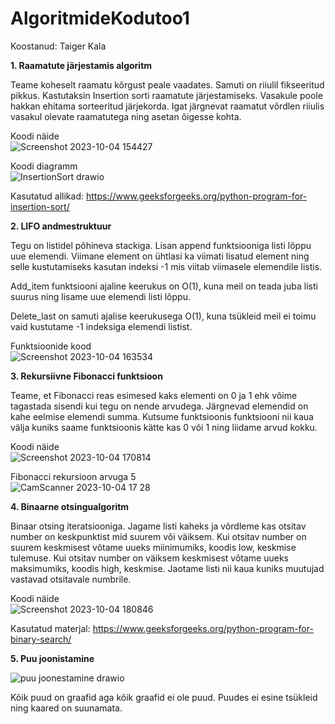 # AlgoritmideKodutoo1

Koostanud: Taiger Kala

**1.	Raamatute järjestamis algoritm** <br>

Teame koheselt raamatu kõrgust peale vaadates. Samuti on riiulil fikseeritud pikkus.
Kastutaksin Insertion sorti raamatute järjestamiseks. Vasakule poole hakkan ehitama sorteeritud järjekorda. Igat järgnevat raamatut võrdlen riiulis vasakul olevate raamatutega ning asetan õigesse kohta.

Koodi näide <br>
![Screenshot 2023-10-04 154427](https://github.com/TaigerKala/AlgoritmideKodutoo1/assets/124361451/3e2e547f-2993-4661-812d-46a87b4ce2e6)

Koodi diagramm <br>
![InsertionSort drawio](https://github.com/TaigerKala/AlgoritmideKodutoo1/assets/124361451/e15669e2-37d0-41c2-b8b3-056289dd3df9)

Kasutatud allikad: https://www.geeksforgeeks.org/python-program-for-insertion-sort/

**2.	LIFO andmestruktuur** <br>

Tegu on listidel põhineva stackiga. Lisan append funktsiooniga listi lõppu uue elemendi. Viimane element on ühtlasi ka viimati lisatud element ning selle kustutamiseks kasutan indeksi -1 mis viitab viimasele elemendile listis.

Add_item funktsiooni ajaline keerukus on O(1), kuna meil on teada juba listi suurus ning lisame uue elemendi listi lõppu.

Delete_last on samuti ajalise keerukusega O(1), kuna tsükleid meil ei toimu vaid kustutame -1 indeksiga elemendi listist.

Funktsioonide kood <br>
![Screenshot 2023-10-04 163534](https://github.com/TaigerKala/AlgoritmideKodutoo1/assets/124361451/3cfa8375-01a3-4ea0-8ea9-f8d66c8d2f1c)

**3.	Rekursiivne Fibonacci funktsioon** <br>

Teame, et Fibonacci reas esimesed kaks elementi on 0 ja 1 ehk võime tagastada sisendi kui tegu on nende arvudega. Järgnevad elemendid on kahe eelmise elemendi summa.
Kutsume funktsioonis funktsiooni nii kaua välja kuniks saame funktsioonis kätte kas 0 või 1 ning liidame arvud kokku.

Koodi näide <br>
![Screenshot 2023-10-04 170814](https://github.com/TaigerKala/AlgoritmideKodutoo1/assets/124361451/dc50eeac-ab82-42d5-a105-74e2d3333ba0)

Fibonacci rekursioon arvuga 5 <br>
![CamScanner 2023-10-04 17 28](https://github.com/TaigerKala/AlgoritmideKodutoo1/assets/124361451/02795f5a-d655-41ed-b9ea-fd2e0d496239)

**4.	Binaarne otsingualgoritm** <br>

Binaar otsing iteratsiooniga. Jagame listi kaheks ja võrdleme kas otsitav number on keskpunktist mid suurem või väiksem. Kui otsitav number on suurem keskmisest võtame uueks miinimumiks, koodis low, keskmise tulemuse. Kui otsitav number on väiksem keskmisest võtame uueks maksimumiks, koodis high, keskmise. Jaotame listi nii kaua kuniks muutujad vastavad otsitavale numbrile.

Koodi näide <br>
![Screenshot 2023-10-04 180846](https://github.com/TaigerKala/AlgoritmideKodutoo1/assets/124361451/d8269e80-bda7-420a-bd34-ab822986c211)

Kasutatud materjal: https://www.geeksforgeeks.org/python-program-for-binary-search/ <br>


**5.	Puu joonistamine** <br>

![puu joonestamine drawio](https://github.com/TaigerKala/AlgoritmideKodutoo1/assets/124361451/b690f6c8-9a19-4ec7-be0d-cdc7679d3023)

Kõik puud on graafid aga kõik graafid ei ole puud. Puudes ei esine tsükleid ning kaared on suunamata. 
